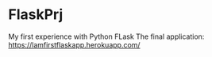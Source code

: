 # FlaskPrj
My first experience with Python FLask
The final application: https://lamfirstflaskapp.herokuapp.com/
